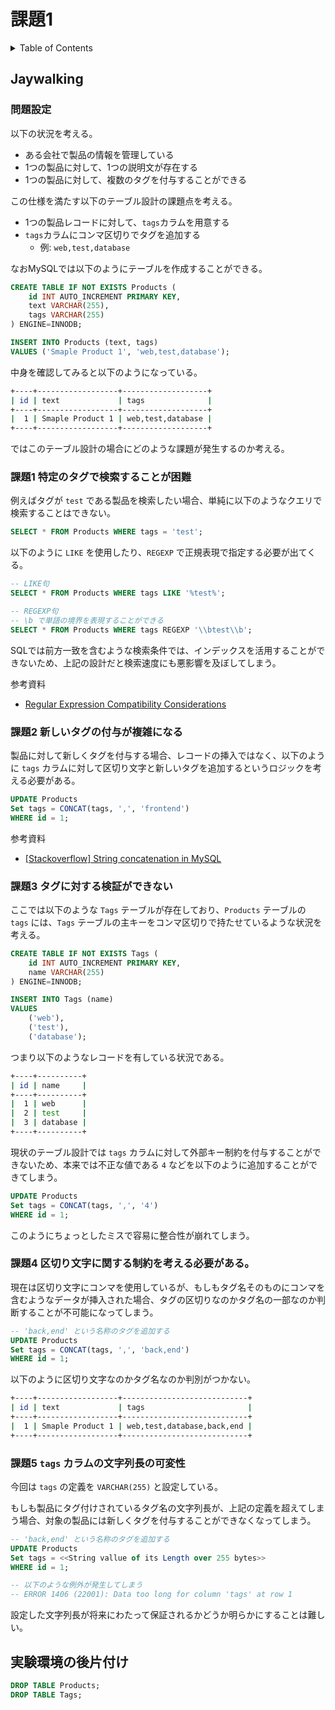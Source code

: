 # 課題1

<!-- START doctoc generated TOC please keep comment here to allow auto update -->
<!-- DON'T EDIT THIS SECTION, INSTEAD RE-RUN doctoc TO UPDATE -->
<details>
<summary>Table of Contents</summary>

- [Jaywalking](#jaywalking)
  - [問題設定](#%E5%95%8F%E9%A1%8C%E8%A8%AD%E5%AE%9A)

</details>
<!-- END doctoc generated TOC please keep comment here to allow auto update -->

## Jaywalking

### 問題設定

以下の状況を考える。

- ある会社で製品の情報を管理している
- 1つの製品に対して、1つの説明文が存在する
- 1つの製品に対して、複数のタグを付与することができる

この仕様を満たす以下のテーブル設計の課題点を考える。

- 1つの製品レコードに対して、`tags`カラムを用意する
- `tags`カラムにコンマ区切りでタグを追加する
  - 例: `web,test,database`

なおMySQLでは以下のようにテーブルを作成することができる。

```sql
CREATE TABLE IF NOT EXISTS Products (
    id INT AUTO_INCREMENT PRIMARY KEY,
    text VARCHAR(255),
    tags VARCHAR(255)
) ENGINE=INNODB;

INSERT INTO Products (text, tags)
VALUES ('Smaple Product 1', 'web,test,database');
```

中身を確認してみると以下のようになっている。

```bash
+----+------------------+-------------------+
| id | text             | tags              |
+----+------------------+-------------------+
|  1 | Smaple Product 1 | web,test,database |
+----+------------------+-------------------+
```

ではこのテーブル設計の場合にどのような課題が発生するのか考える。

### 課題1 特定のタグで検索することが困難

例えばタグが `test` である製品を検索したい場合、単純に以下のようなクエリで検索することはできない。

```sql
SELECT * FROM Products WHERE tags = 'test';
```

以下のように `LIKE` を使用したり、`REGEXP` で正規表現で指定する必要が出てくる。

```sql
-- LIKE句
SELECT * FROM Products WHERE tags LIKE '%test%';

-- REGEXP句
-- \b で単語の境界を表現することができる
SELECT * FROM Products WHERE tags REGEXP '\\btest\\b';
```

SQLでは前方一致を含むような検索条件では、インデックスを活用することができないため、上記の設計だと検索速度にも悪影響を及ぼしてしまう。

参考資料

- [Regular Expression Compatibility Considerations](https://dev.mysql.com/doc/refman/8.0/en/regexp.html#regexp-compatibility)

### 課題2 新しいタグの付与が複雑になる

製品に対して新しくタグを付与する場合、レコードの挿入ではなく、以下のように `tags` カラムに対して区切り文字と新しいタグを追加するというロジックを考える必要がある。

```sql
UPDATE Products
Set tags = CONCAT(tags, ',', 'frontend')
WHERE id = 1;
```

参考資料

- [[Stackoverflow] String concatenation in MySQL](https://stackoverflow.com/questions/5975958/string-concatenation-in-mysql)

### 課題3 タグに対する検証ができない

ここでは以下のような `Tags` テーブルが存在しており、`Products` テーブルの `tags` には、`Tags` テーブルの主キーをコンマ区切りで持たせているような状況を考える。

```sql
CREATE TABLE IF NOT EXISTS Tags (
    id INT AUTO_INCREMENT PRIMARY KEY,
    name VARCHAR(255)
) ENGINE=INNODB;

INSERT INTO Tags (name)
VALUES
    ('web'),
    ('test'),
    ('database');
```

つまり以下のようなレコードを有している状況である。

```bash
+----+----------+
| id | name     |
+----+----------+
|  1 | web      |
|  2 | test     |
|  3 | database |
+----+----------+
```

現状のテーブル設計では `tags` カラムに対して外部キー制約を付与することができないため、本来では不正な値である `4` などを以下のように追加することができてしまう。

```sql
UPDATE Products
Set tags = CONCAT(tags, ',', '4')
WHERE id = 1;
```

このようにちょっとしたミスで容易に整合性が崩れてしまう。

### 課題4 区切り文字に関する制約を考える必要がある。

現在は区切り文字にコンマを使用しているが、もしもタグ名そのものにコンマを含むようなデータが挿入された場合、タグの区切りなのかタグ名の一部なのか判断することが不可能になってしまう。

```sql
-- 'back,end' という名称のタグを追加する
UPDATE Products
Set tags = CONCAT(tags, ',', 'back,end')
WHERE id = 1;
```

以下のように区切り文字なのかタグ名なのか判別がつかない。

```bash
+----+------------------+----------------------------+
| id | text             | tags                       |
+----+------------------+----------------------------+
|  1 | Smaple Product 1 | web,test,database,back,end |
+----+------------------+----------------------------+
```

### 課題5 `tags` カラムの文字列長の可変性

今回は `tags` の定義を `VARCHAR(255)` と設定している。

もしも製品にタグ付けされているタグ名の文字列長が、上記の定義を超えてしまう場合、対象の製品には新しくタグを付与することができなくなってしまう。

```sql
-- 'back,end' という名称のタグを追加する
UPDATE Products
Set tags = <<String vallue of its Length over 255 bytes>>
WHERE id = 1;

-- 以下のような例外が発生してしまう
-- ERROR 1406 (22001): Data too long for column 'tags' at row 1
```

設定した文字列長が将来にわたって保証されるかどうか明らかにすることは難しい。

## 実験環境の後片付け

```sql
DROP TABLE Products;
DROP TABLE Tags;
```